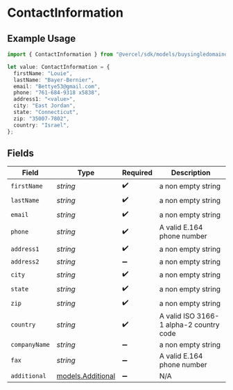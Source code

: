 # ContactInformation

## Example Usage

```typescript
import { ContactInformation } from "@vercel/sdk/models/buysingledomainop.js";

let value: ContactInformation = {
  firstName: "Louie",
  lastName: "Bayer-Bernier",
  email: "Bettye53@gmail.com",
  phone: "761-684-9318 x5838",
  address1: "<value>",
  city: "East Jordan",
  state: "Connecticut",
  zip: "35007-7802",
  country: "Israel",
};
```

## Fields

| Field                                        | Type                                         | Required                                     | Description                                  |
| -------------------------------------------- | -------------------------------------------- | -------------------------------------------- | -------------------------------------------- |
| `firstName`                                  | *string*                                     | :heavy_check_mark:                           | a non empty string                           |
| `lastName`                                   | *string*                                     | :heavy_check_mark:                           | a non empty string                           |
| `email`                                      | *string*                                     | :heavy_check_mark:                           | a non empty string                           |
| `phone`                                      | *string*                                     | :heavy_check_mark:                           | A valid E.164 phone number                   |
| `address1`                                   | *string*                                     | :heavy_check_mark:                           | a non empty string                           |
| `address2`                                   | *string*                                     | :heavy_minus_sign:                           | a non empty string                           |
| `city`                                       | *string*                                     | :heavy_check_mark:                           | a non empty string                           |
| `state`                                      | *string*                                     | :heavy_check_mark:                           | a non empty string                           |
| `zip`                                        | *string*                                     | :heavy_check_mark:                           | a non empty string                           |
| `country`                                    | *string*                                     | :heavy_check_mark:                           | A valid ISO 3166-1 alpha-2 country code      |
| `companyName`                                | *string*                                     | :heavy_minus_sign:                           | a non empty string                           |
| `fax`                                        | *string*                                     | :heavy_minus_sign:                           | A valid E.164 phone number                   |
| `additional`                                 | [models.Additional](../models/additional.md) | :heavy_minus_sign:                           | N/A                                          |